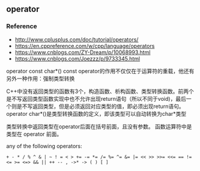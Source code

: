 ## operator

### Reference
- http://www.cplusplus.com/doc/tutorial/operators/
- https://en.cppreference.com/w/cpp/language/operators
- https://www.cnblogs.com/ZY-Dream/p/10068993.html
- https://www.cnblogs.com/Joezzz/p/9733345.html

operator const char*() const
operator的作用不仅仅在于运算符的重载，他还有另外一种作用：强制类型转换

C++中没有返回类型的函数有3个，构造函数、析构函数、类型转换函数。前两个是不写返回类型函数实现中也不允许出现return语句（所以不同于void)，最后一个则是不写返回类型，但是必须返回对应类型的值，即必须出现return语句。
operator char*()是类型转换函数的定义，即该类型可以自动转换为char*类型

类型转换中返回类型在operator后面在括号前面，且没有参数。 函数运算符中是类型在 operator 前面。

any of the following operators:
```
+ - * / % ^ & | ~ ! = < > += -= *= /= %= ^= &= |= << >> >>= <<= == != <= >= <=> && || ++ -- , ->* -> ( ) [ ]
```

